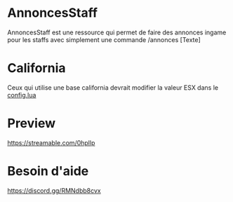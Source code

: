 # AnnoncesStaff
AnnoncesStaff est une ressource qui permet de faire des annonces ingame pour les staffs avec simplement une commande /annonces [Texte]

# California
Ceux qui utilise une base california devrait modifier la valeur ESX dans le [config.lua](shared/config.lua)

# Preview
https://streamable.com/0hpllp

# Besoin d'aide 
https://discord.gg/RMNdbb8cvx
